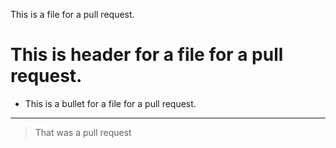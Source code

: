 This is a file for a pull request.

# This is header for a file for a pull request.

* This is a bullet for a file for a pull request.

-------

> That was a pull request

